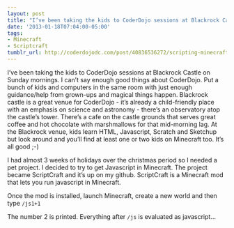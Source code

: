 ```yaml
---
layout: post
title: "I’ve been taking the kids to CoderDojo sessions at Blackrock Castle on Sunday mornings."
date: '2013-01-18T07:04:00-05:00'
tags:
- Minecraft
- Scriptcraft
tumblr_url: http://coderdojodc.com/post/40836536272/scripting-minecraft
---
```

I’ve been taking the kids to CoderDojo sessions at Blackrock Castle on Sunday mornings. I can’t say enough good things about CoderDojo. Put a bunch of kids and computers in the same room with just enough guidance/help from grown-ups and magical things happen. Blackrock castle is a great venue for CoderDojo - it’s already a child-friendly place with an emphasis on science and astronomy - there’s an observatory atop the castle’s tower. There’s a cafe on the castle grounds that serves great coffee and hot chocolate with marshmallows for that mid-morning lag. At the Blackrock venue, kids learn HTML, Javascript, Scratch and Sketchup but look around and you’ll find at least one or two kids on Minecraft too. It’s all good ;-)

I had almost 3 weeks of holidays over the christmas period so I needed a pet project. I decided to try to get Javascript in Minecraft. The project became ScriptCraft and it’s up on my github. ScriptCraft is a Minecraft mod that lets you run javascript in Minecraft.

Once the mod is installed, launch Minecraft, create a new world and then type `/js1+1`

The number 2 is printed. Everything after `/js` is evaluated as javascript… 
